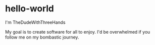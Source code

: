 # hello-world

I'm TheDudeWithThreeHands

My goal is to create software for all to 
enjoy.
I'd be overwhelmed if you follow me on my
bombastic journey.
